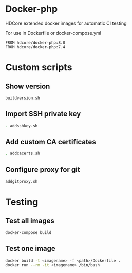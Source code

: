 # Docker-php

HDCore extended docker images for automatic CI testing

For use in Dockerfile or docker-compose.yml

```
FROM hdcore/docker-php:8.0
FROM hdcore/docker-php:7.4
```

# Custom scripts

## Show version

```bash
buildversion.sh
```

## Import SSH private key

```bash
. addsshkey.sh
```

## Add custom CA certificates

```bash
. addcacerts.sh
```

## Configure proxy for git

```bash
addgitproxy.sh
```

# Testing

## Test all images

```bash
docker-compose build
```

## Test one image

```bash
docker build -t <imagename> -f <path>/Dockerfile .
docker run --rm -it <imagename> /bin/bash
```